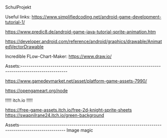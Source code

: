 SchulProjekt

Useful links:
https://www.simplifiedcoding.net/android-game-development-tutorial-1/

https://www.predic8.de/android-game-java-tutorial-sprite-animation.htm

https://developer.android.com/reference/android/graphics/drawable/AnimatedVectorDrawable

Incredible FLow-Chart-Maker:
https://www.draw.io/

Assets:-----------------------------------------------------------------------------------------------------

https://www.gamedevmarket.net/asset/platform-game-assets-7990/

https://opengameart.org/node

!!!!!
itch.io
!!!!!

https://free-game-assets.itch.io/free-2d-knight-sprite-sheets
https://swapnilrane24.itch.io/green-background 

Assets-----------------------------------------------------------------------------------------------------
Image magic
